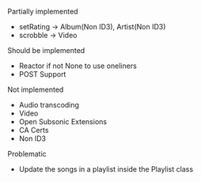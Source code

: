 Partially implemented

- setRating -> Album(Non ID3), Artist(Non ID3)
- scrobble -> Video

Should be implemented

- Reactor if not None to use oneliners
- POST Support

Not implemented

- Audio transcoding
- Video
- Open Subsonic Extensions
- CA Certs
- Non ID3

Problematic

- Update the songs in a playlist inside the Playlist class
